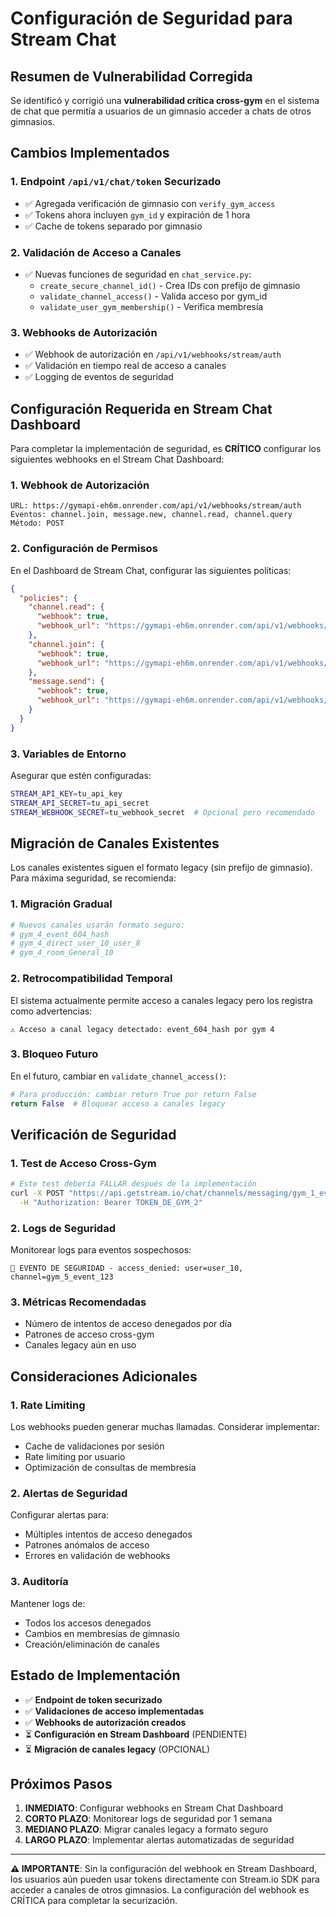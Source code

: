 # Configuración de Seguridad para Stream Chat

## Resumen de Vulnerabilidad Corregida

Se identificó y corrigió una **vulnerabilidad crítica cross-gym** en el sistema de chat que permitía a usuarios de un gimnasio acceder a chats de otros gimnasios.

## Cambios Implementados

### 1. **Endpoint `/api/v1/chat/token` Securizado**
- ✅ Agregada verificación de gimnasio con `verify_gym_access`
- ✅ Tokens ahora incluyen `gym_id` y expiración de 1 hora
- ✅ Cache de tokens separado por gimnasio

### 2. **Validación de Acceso a Canales**
- ✅ Nuevas funciones de seguridad en `chat_service.py`:
  - `create_secure_channel_id()` - Crea IDs con prefijo de gimnasio
  - `validate_channel_access()` - Valida acceso por gym_id
  - `validate_user_gym_membership()` - Verifica membresía

### 3. **Webhooks de Autorización**
- ✅ Webhook de autorización en `/api/v1/webhooks/stream/auth`
- ✅ Validación en tiempo real de acceso a canales
- ✅ Logging de eventos de seguridad

## Configuración Requerida en Stream Chat Dashboard

Para completar la implementación de seguridad, es **CRÍTICO** configurar los siguientes webhooks en el Stream Chat Dashboard:

### 1. **Webhook de Autorización**
```
URL: https://gymapi-eh6m.onrender.com/api/v1/webhooks/stream/auth
Eventos: channel.join, message.new, channel.read, channel.query
Método: POST
```

### 2. **Configuración de Permisos**
En el Dashboard de Stream Chat, configurar las siguientes políticas:

```json
{
  "policies": {
    "channel.read": {
      "webhook": true,
      "webhook_url": "https://gymapi-eh6m.onrender.com/api/v1/webhooks/stream/auth"
    },
    "channel.join": {
      "webhook": true,
      "webhook_url": "https://gymapi-eh6m.onrender.com/api/v1/webhooks/stream/auth"
    },
    "message.send": {
      "webhook": true,
      "webhook_url": "https://gymapi-eh6m.onrender.com/api/v1/webhooks/stream/auth"
    }
  }
}
```

### 3. **Variables de Entorno**
Asegurar que estén configuradas:
```bash
STREAM_API_KEY=tu_api_key
STREAM_API_SECRET=tu_api_secret
STREAM_WEBHOOK_SECRET=tu_webhook_secret  # Opcional pero recomendado
```

## Migración de Canales Existentes

Los canales existentes siguen el formato legacy (sin prefijo de gimnasio). Para máxima seguridad, se recomienda:

### 1. **Migración Gradual**
```python
# Nuevos canales usarán formato seguro:
# gym_4_event_604_hash
# gym_4_direct_user_10_user_8
# gym_4_room_General_10
```

### 2. **Retrocompatibilidad Temporal**
El sistema actualmente permite acceso a canales legacy pero los registra como advertencias:
```
⚠️ Acceso a canal legacy detectado: event_604_hash por gym 4
```

### 3. **Bloqueo Futuro**
En el futuro, cambiar en `validate_channel_access()`:
```python
# Para producción: cambiar return True por return False
return False  # Bloquear acceso a canales legacy
```

## Verificación de Seguridad

### 1. **Test de Acceso Cross-Gym**
```bash
# Este test debería FALLAR después de la implementación
curl -X POST "https://api.getstream.io/chat/channels/messaging/gym_1_event_123/query" \
  -H "Authorization: Bearer TOKEN_DE_GYM_2"
```

### 2. **Logs de Seguridad**
Monitorear logs para eventos sospechosos:
```
🔐 EVENTO DE SEGURIDAD - access_denied: user=user_10, channel=gym_5_event_123
```

### 3. **Métricas Recomendadas**
- Número de intentos de acceso denegados por día
- Patrones de acceso cross-gym
- Canales legacy aún en uso

## Consideraciones Adicionales

### 1. **Rate Limiting**
Los webhooks pueden generar muchas llamadas. Considerar implementar:
- Cache de validaciones por sesión
- Rate limiting por usuario
- Optimización de consultas de membresía

### 2. **Alertas de Seguridad**
Configurar alertas para:
- Múltiples intentos de acceso denegados
- Patrones anómalos de acceso
- Errores en validación de webhooks

### 3. **Auditoría**
Mantener logs de:
- Todos los accesos denegados
- Cambios en membresías de gimnasio
- Creación/eliminación de canales

## Estado de Implementación

- ✅ **Endpoint de token securizado**
- ✅ **Validaciones de acceso implementadas** 
- ✅ **Webhooks de autorización creados**
- ⏳ **Configuración en Stream Dashboard** (PENDIENTE)
- ⏳ **Migración de canales legacy** (OPCIONAL)

## Próximos Pasos

1. **INMEDIATO**: Configurar webhooks en Stream Chat Dashboard
2. **CORTO PLAZO**: Monitorear logs de seguridad por 1 semana
3. **MEDIANO PLAZO**: Migrar canales legacy a formato seguro
4. **LARGO PLAZO**: Implementar alertas automatizadas de seguridad

---

**⚠️ IMPORTANTE**: Sin la configuración del webhook en Stream Dashboard, los usuarios aún pueden usar tokens directamente con Stream.io SDK para acceder a canales de otros gimnasios. La configuración del webhook es CRÍTICA para completar la securización.